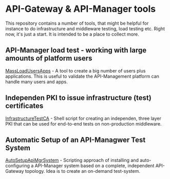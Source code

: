 # API-Gateway & API-Manager tools

This repository contains a number of tools, that might be helpful for instance to do infrastructure and middleware testing, load testing etc. Right now, it's just a start. It is intended to be a place to collect more.

## API-Manager load test - working with large amounts of platform users
[MassLoadUsersApps](https://github.com/Axway-API-Management-Plus/apigw-mgr-testing-tools/tree/master/MassLoadUsersApps) - 
A tool to create a big number of users plus applications. This is useful to validate the API-Management platform can handle many users and apps.

## Independen PKI to issue infrastructure (test) certificates
[InfrastructureTestCA](https://github.com/Axway-API-Management-Plus/apigw-mgr-testing-tools/tree/master/InfrastructureTestCA) - Shell script for creating an independen, three layer PKI that can be used for end-to-end tests on non-production middleware.

## Automatic Setup of an API-Managwer Test System
[AutoSetupApiMgrSystem](https://github.com/Axway-API-Management-Plus/api-gw-mgr-testing-tools/tree/master/AutoSetupApiMgrSystem) - Scripting approach of installing and auto-configuring a API-Manager system based on a complete, independent API-Gateway topology. Idea is to create an on-demand test-system.

